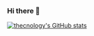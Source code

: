 ### Hi there 👋
[![thecnology's GitHub stats](https://github-readme-stats.vercel.app/api?username=thecnology&show_icons=true&theme=dracula&count_private=true&include_all_commits=true&custom_title=thecnology's+Github+Stats)](https://github.com/anuraghazra/github-readme-stats)


<!--
**thecnology/thecnology** is a ✨ _special_ ✨ repository because its `README.md` (this file) appears on your GitHub profile.

Here are some ideas to get you started:

- 🔭 I’m currently working on ...
- 🌱 I’m currently learning ...
- 👯 I’m looking to collaborate on ...
- 🤔 I’m looking for help with ...
- 💬 Ask me about ...
- 📫 How to reach me: ...
- 😄 Pronouns: ...
- ⚡ Fun fact: ...
-->
